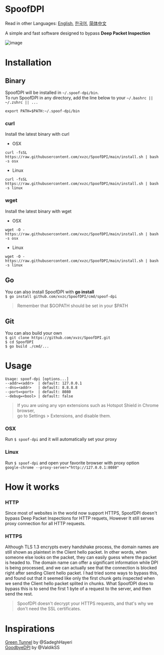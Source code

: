 # SpoofDPI

Read in other Languages: [English](https://github.com/xvzc/SpoofDPI), [한국어](https://github.com/xvzc/SpoofDPI/blob/main/readme_ko.md), [简体中文](https://github.com/xvzc/SpoofDPI/blob/main/readme_zh-cn.md)

A simple and fast software designed to bypass **Deep Packet Inspection**  
  
![image](https://user-images.githubusercontent.com/45588457/148035986-8b0076cc-fefb-48a1-9939-a8d9ab1d6322.png)

# Installation
## Binary
SpoofDPI will be installed in `~/.spoof-dpi/bin`.  
To run SpoofDPI in any directory, add the line below to your `~/.bashrc || ~/.zshrc || ...`
```
export PATH=$PATH:~/.spoof-dpi/bin
```

### curl
Install the latest binary with curl
- OSX
```
curl -fsSL https://raw.githubusercontent.com/xvzc/SpoofDPI/main/install.sh | bash -s osx
```
- Linux
```
curl -fsSL https://raw.githubusercontent.com/xvzc/SpoofDPI/main/install.sh | bash -s linux
```
### wget
Install the latest binary with wget
- OSX
```
wget -O - https://raw.githubusercontent.com/xvzc/SpoofDPI/main/install.sh | bash -s osx 
```
- Linux
```
wget -O - https://raw.githubusercontent.com/xvzc/SpoofDPI/main/install.sh | bash -s linux 
```
## Go
You can also install SpoofDPI with **go install**  
`$ go install github.com/xvzc/SpoofDPI/cmd/spoof-dpi`  
  > Remember that $GOPATH should be set in your $PATH

## Git
You can also build your own  
`$ git clone https://github.com/xvzc/SpoofDPI.git`  
`$ cd SpoofDPI`  
`$ go build ./cmd/...`  

# Usage
```
Usage: spoof-dpi [options...]
--addr=<addr>  | default: 127.0.0.1
--dns=<addr>   | default: 8.8.8.8
--port=<port>  | default: 8080
--debug=<bool> | default: false
```
> If you are using any vpn extensions such as Hotspot Shield in Chrome browser,   
  go to Settings > Extensions, and disable them.

### OSX
Run `$ spoof-dpi` and it will automatically set your proxy

### Linux
Run `$ spoof-dpi` and open your favorite browser with proxy option  
`google-chrome --proxy-server="http://127.0.0.1:8080"`

# How it works
### HTTP
Since most of websites in the world now support HTTPS, SpoofDPI doesn't bypass Deep Packet Inspections for HTTP requets, However It still serves proxy connection for all HTTP requests.

### HTTPS
 Although TLS 1.3 encrypts every handshake process, the domain names are still shown as plaintext in the Client hello packet. 
 In other words, when someone else looks on the packet, they can easily guess where the packet is headed to. 
 The domain name can offer a significant information while DPI is being processed, and we can actually see that the connection is blocked right after sending Client hello packet.
 I had tried some ways to bypass this, and found out that it seemed like only the first chunk gets inspected when we send the Client hello packet splited in chunks. 
 What SpoofDPI does to bypass this is to send the first 1 byte of a request to the server, 
 and then send the rest.
 > SpoofDPI doesn't decrypt your HTTPS requests, and that's why we don't need the SSL certificates.

# Inspirations
[Green Tunnel](https://github.com/SadeghHayeri/GreenTunnel) by @SadeghHayeri  
[GoodbyeDPI](https://github.com/ValdikSS/GoodbyeDPI) by @ValdikSS

 
 
